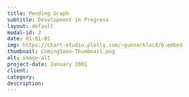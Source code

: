 ```yaml
---
title: Pending Graph
subtitle: Development in Progress
layout: default
modal-id: 2
date: 01-01-01
img: https://chart-studio.plotly.com/~gunnarklacd/6.embed
thumbnail: ComingSoon-Thumbnail.png
alt: image-alt
project-date: January 2001
client: 
category: 
description: 
---
```

